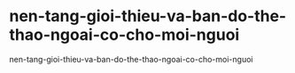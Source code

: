 # nen-tang-gioi-thieu-va-ban-do-the-thao-ngoai-co-cho-moi-nguoi
nen-tang-gioi-thieu-va-ban-do-the-thao-ngoai-co-cho-moi-nguoi
